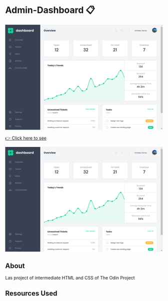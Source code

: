 # Admin-Dashboard 📋

<img src="images/page-screenshot.png">

<a href='https://nightrunner4.github.io/Data-Dashboard'>👉 Click here to see</a>

![Alt text](images/page-screenshot.png)

## About

Las project of intermediate HTML and CSS of The Odin Project

## Resources Used






